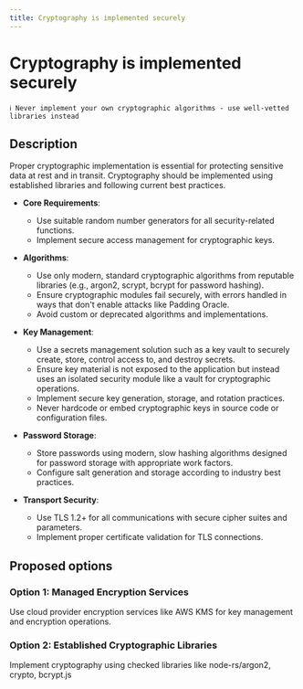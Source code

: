 ```yaml
---
title: Cryptography is implemented securely
---
```


# Cryptography is implemented securely

```
ℹ️ Never implement your own cryptographic algorithms - use well-vetted libraries instead
```

## Description

Proper cryptographic implementation is essential for protecting sensitive data at rest and in transit. Cryptography should be implemented using established libraries and following current best practices.

- **Core Requirements**:

  - Use suitable random number generators for all security-related functions.
  - Implement secure access management for cryptographic keys.

- **Algorithms**:

  - Use only modern, standard cryptographic algorithms from reputable libraries (e.g., argon2, scrypt, bcrypt for password hashing).
  - Ensure cryptographic modules fail securely, with errors handled in ways that don't enable attacks like Padding Oracle.
  - Avoid custom or deprecated algorithms and implementations.

- **Key Management**:

  - Use a secrets management solution such as a key vault to securely create, store, control access to, and destroy secrets.
  - Ensure key material is not exposed to the application but instead uses an isolated security module like a vault for cryptographic operations.
  - Implement secure key generation, storage, and rotation practices.
  - Never hardcode or embed cryptographic keys in source code or configuration files.

- **Password Storage**:

  - Store passwords using modern, slow hashing algorithms designed for password storage with appropriate work factors.
  - Configure salt generation and storage according to industry best practices.

- **Transport Security**:

  - Use TLS 1.2+ for all communications with secure cipher suites and parameters.
  - Implement proper certificate validation for TLS connections.

## Proposed options

### Option 1: Managed Encryption Services

Use cloud provider encryption services like AWS KMS for key management and encryption operations.

### Option 2: Established Cryptographic Libraries

Implement cryptography using checked libraries like node-rs/argon2, crypto, bcrypt.js
